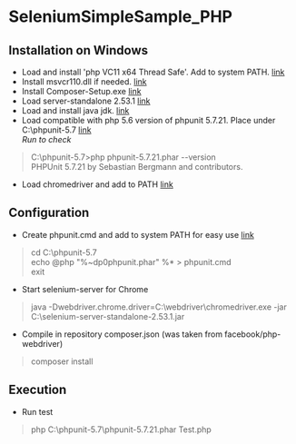 # SeleniumSimpleSample_PHP
## Installation on Windows
* Load and install 'php VC11 x64 Thread Safe'. Add to system PATH.
[link](http://php.net/manual/ru/install.windows.legacy.index.php#install.windows.legacy.manual)
* Install msvcr110.dll if needed.
[link](https://www.microsoft.com/ru-ru/download/confirmation.aspx?id=30679)
* Install Composer-Setup.exe
[link](https://getcomposer.org/)
* Load server-standalone 2.53.1
[link](http://selenium-release.storage.googleapis.com/index.html?path=2.53/)
* Load and install java jdk.
[link](http://www.oracle.com/technetwork/java/javase/downloads/jdk8-downloads-2133151.html)
* Load compatible with php 5.6 version of phpunit 5.7.21. Place under C:\phpunit-5.7
[link](...)  
*Run to check*
> C:\phpunit-5.7>php phpunit-5.7.21.phar --version  
> PHPUnit 5.7.21 by Sebastian Bergmann and contributors.
* Load chromedriver and add to PATH
[link](...)

## Configuration
* Create phpunit.cmd and add to system PATH for easy use
[link](https://phpunit.de/manual/current/en/installation.html)
> cd C:\phpunit-5.7  
> echo @php "%~dp0phpunit.phar" %* > phpunit.cmd  
> exit  

* Start selenium-server for Chrome
> java -Dwebdriver.chrome.driver=C:\webdriver\chromedriver.exe -jar C:\selenium-server-standalone-2.53.1.jar

* Compile in repository composer.json (was taken from facebook/php-webdriver)
> composer install

## Execution

* Run test
> php C:\phpunit-5.7\phpunit-5.7.21.phar Test.php
